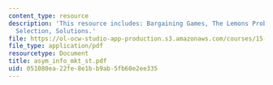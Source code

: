 ```yaml
---
content_type: resource
description: 'This resource includes: Bargaining Games, The Lemons Problem, Adverse
  Selection, Solutions.'
file: https://ol-ocw-studio-app-production.s3.amazonaws.com/courses/15-010-economic-analysis-for-business-decisions-fall-2004/051080ea22fe8e1bb9ab5fb60e2ee335_asym_info_mkt_st.pdf
file_type: application/pdf
resourcetype: Document
title: asym_info_mkt_st.pdf
uid: 051080ea-22fe-8e1b-b9ab-5fb60e2ee335
---
```

